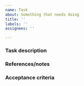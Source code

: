 ```yaml
---
name: Task
about: Something that needs doing
title: ''
labels: ''
assignees: ''

---
```


### Task description


### References/notes


### Acceptance criteria
